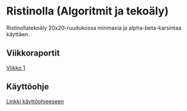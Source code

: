 # Ristinolla (Algoritmit ja tekoäly)
Ristinollatekoäly 20x20-ruudukossa minmaxia ja alpha-beta-karsintaa käyttäen.

## Viikkoraportit
[Viikko 1](dokumentaatio/viikkoraportit/viikko1.md)

## Käyttöohje

[Linkki käyttöohjeeseen](dokumentaatio/kaytto.md)